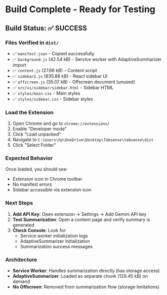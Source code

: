 # Build Complete - Ready for Testing

## Build Status: ✅ SUCCESS

### Files Verified in `dist/`
- ✅ `manifest.json` - Copied successfully
- ✅ `background.js` (42.54 kB) - Service worker with AdaptiveSummarizer import
- ✅ `content.js` (27.66 kB) - Content script
- ✅ `sidebar2.js` (835.88 kB) - React sidebar UI
- ✅ `offscreen.js` (35.07 kB) - Offscreen document (unused)
- ✅ `src/ui/sidebar/sidebar.html` - Sidebar HTML
- ✅ `styles/main.css` - Main styles
- ✅ `styles/sidebar.css` - Sidebar styles

### Load the Extension
1. Open Chrome and go to `chrome://extensions/`
2. Enable "Developer mode"
3. Click "Load unpacked"
4. Navigate to `C:\Users\hp\OneDrive\Desktop\Tabsense\tabsense\dist`
5. Click "Select Folder"

### Expected Behavior
Once loaded, you should see:
- Extension icon in Chrome toolbar
- No manifest errors
- Sidebar accessible via extension icon

### Next Steps
1. **Add API Key**: Open extension → Settings → Add Gemini API key
2. **Test Summarization**: Open a content page and verify summary is generated
3. **Check Console**: Look for:
   - Service worker initialization logs
   - AdaptiveSummarizer initialization
   - Summarization success messages

### Architecture
- **Service Worker**: Handles summarization directly (has storage access)
- **AdaptiveSummarizer**: Loaded as separate chunk (129.45 kB) on demand
- **No Offscreen**: Removed from summarization flow (storage limitations)

